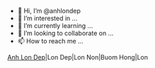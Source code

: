 - 👋 Hi, I’m @anhlondep
- 👀 I’m interested in ...
- 🌱 I’m currently learning ...
- 💞️ I’m looking to collaborate on ...
- 📫 How to reach me ...
<p><a href="https://anhlondep.xyz/">Anh Lon Dep</a>|Lon Dep|Lon Non|Buom Hong|Lon</p>

